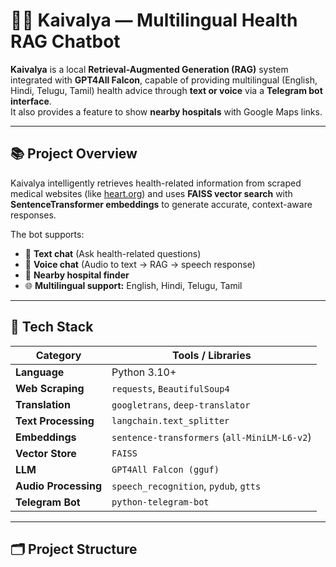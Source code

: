# 🧘‍♂️ Kaivalya — Multilingual Health RAG Chatbot

**Kaivalya** is a local **Retrieval-Augmented Generation (RAG)** system integrated with **GPT4All Falcon**, capable of providing multilingual (English, Hindi, Telugu, Tamil) health advice through **text or voice** via a **Telegram bot interface**.  
It also provides a feature to show **nearby hospitals** with Google Maps links.

---

## 📚 Project Overview

Kaivalya intelligently retrieves health-related information from scraped medical websites (like [heart.org](https://www.heart.org)) and uses **FAISS vector search** with **SentenceTransformer embeddings** to generate accurate, context-aware responses.

The bot supports:
- 💬 **Text chat** (Ask health-related questions)
- 🎤 **Voice chat** (Audio to text → RAG → speech response)
- 🏥 **Nearby hospital finder**
- 🌐 **Multilingual support:** English, Hindi, Telugu, Tamil

---

## 🧩 Tech Stack

| Category | Tools / Libraries |
|-----------|-------------------|
| **Language** | Python 3.10+ |
| **Web Scraping** | `requests`, `BeautifulSoup4` |
| **Translation** | `googletrans`, `deep-translator` |
| **Text Processing** | `langchain.text_splitter` |
| **Embeddings** | `sentence-transformers` (`all-MiniLM-L6-v2`) |
| **Vector Store** | `FAISS` |
| **LLM** | `GPT4All Falcon (gguf)` |
| **Audio Processing** | `speech_recognition`, `pydub`, `gtts` |
| **Telegram Bot** | `python-telegram-bot` |

---

## 🗂️ Project Structure
